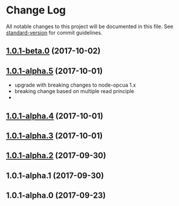 # Change Log

All notable changes to this project will be documented in this file. See [standard-version](https://github.com/conventional-changelog/standard-version) for commit guidelines.

<a name="1.0.1-beta.0"></a>
## [1.0.1-beta.0](https://github.com/biancode/node-red-iiot-opcua-publicbeta/compare/v1.0.1-alpha.5...v1.0.1-beta.0) (2017-10-02)



<a name="1.0.1-alpha.5"></a>
## [1.0.1-alpha.5](https://github.com/biancode/node-red-iiot-opcua-publicbeta/compare/v1.0.1-alpha.4...v1.0.1-alpha.5) (2017-10-01)

* upgrade with breaking changes to node-opcua 1.x
* breaking change based on multiple read principle
* 

<a name="1.0.1-alpha.4"></a>
## [1.0.1-alpha.4](https://github.com/biancode/node-red-iiot-opcua-publicbeta/compare/v1.0.1-alpha.3...v1.0.1-alpha.4) (2017-10-01)



<a name="1.0.1-alpha.3"></a>
## [1.0.1-alpha.3](https://github.com/biancode/node-red-iiot-opcua-publicbeta/compare/v1.0.1-alpha.2...v1.0.1-alpha.3) (2017-10-01)



<a name="1.0.1-alpha.2"></a>
## [1.0.1-alpha.2](https://github.com/biancode/node-red-iiot-opcua-publicbeta/compare/v1.0.1-alpha.1...v1.0.1-alpha.2) (2017-09-30)



<a name="1.0.1-alpha.1"></a>
## 1.0.1-alpha.1 (2017-09-30)



<a name="1.0.1-alpha.0"></a>
## 1.0.1-alpha.0 (2017-09-23)
